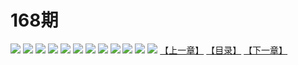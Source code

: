 # 168期
![](https://mao.mhtupian.com/uploads/img/7563/74835/001.jpg)
![](https://mao.mhtupian.com/uploads/img/7563/74835/002.jpg)
![](https://mao.mhtupian.com/uploads/img/7563/74835/003.jpg)
![](https://mao.mhtupian.com/uploads/img/7563/74835/004.jpg)
![](https://mao.mhtupian.com/uploads/img/7563/74835/005.jpg)
![](https://mao.mhtupian.com/uploads/img/7563/74835/006.jpg)
![](https://mao.mhtupian.com/uploads/img/7563/74835/007.jpg)
![](https://mao.mhtupian.com/uploads/img/7563/74835/008.jpg)
![](https://mao.mhtupian.com/uploads/img/7563/74835/009.jpg)
![](https://mao.mhtupian.com/uploads/img/7563/74835/010.jpg)
![](https://mao.mhtupian.com/uploads/img/7563/74835/011.jpg)
![](https://mao.mhtupian.com/uploads/img/7563/74835/012.jpg)
[【上一章】](./114.md)
[【目录】](./READMD.md)
[【下一章】](./116.md)
